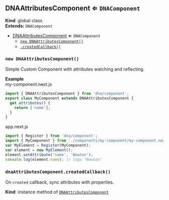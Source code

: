 <a name="DNAAttributesComponent"></a>
## DNAAttributesComponent ⇐ <code>DNAComponent</code>
**Kind**: global class  
**Extends:** <code>DNAComponent</code>  

* [DNAAttributesComponent](#DNAAttributesComponent) ⇐ <code>DNAComponent</code>
    * [`new DNAAttributesComponent()`](#new_DNAAttributesComponent_new)
    * [`.createdCallback()`](#DNAAttributesComponent+createdCallback)

<a name="new_DNAAttributesComponent_new"></a>
### `new DNAAttributesComponent()`
Simple Custom Component with attributes watching and reflecting.

**Example**  
my-component.next.js
```js
import { DNAAttributesComponent } from 'dna/component';
export class MyComponent extends DNAAttributesComponent {
  get attributes() {
    return ['name'];
  }
}
```
app.next.js
```js
import { Register } from 'dna/component';
import { MyComponent } from './components/my-component/my-component.next.js';
var MyElement = Register(MyComponent);
var element = new MyElement();
element.setAttribute('name', 'Newton');
console.log(element.name); // logs "Newton"
```
<a name="DNAAttributesComponent+createdCallback"></a>
### `dnaAttributesComponent.createdCallback()`
On `created` callback, sync attributes with properties.

**Kind**: instance method of <code>[DNAAttributesComponent](#DNAAttributesComponent)</code>  
